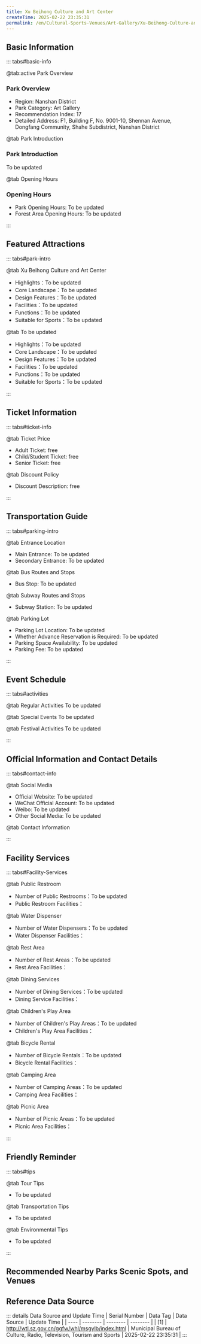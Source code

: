 ```yaml
---
title: Xu Beihong Culture and Art Center
createTime: 2025-02-22 23:35:31
permalink: /en/Cultural-Sports-Venues/Art-Gallery/Xu-Beihong-Culture-and-Art-Center/
---
```



<script setup>
import ImageSwiper from '/.vuepress/theme/components/ImageSwiper.vue'
// 轮播图数据
const swiperItems = [
    {
                link: 'https://www.szartm.com/open/images/gkbg.png',
                title: 'Xu Beihong Culture and Art Center',
                description: 'To be updated...',
                author: 'Municipal Bureau of Culture, Radio, Television, Tourism and Sports',
                date: '2025/02/23'
                },
  {
                link: 'https://www.szartm.com/open/images/gkbg.png',
                title: 'Xu Beihong Culture and Art Center',
                description: 'To be updated...',
                author: 'Municipal Bureau of Culture, Radio, Television, Tourism and Sports',
                date: '2025/02/23'
                }
]
// 配置项
const swiperConfig = {
  height: 500,
  showInfo: true
}
</script>
<!-- 轮播图组件 -->
<ImageSwiper :items="swiperItems" :config="swiperConfig" />



## Basic Information

::: tabs#basic-info

@tab:active Park Overview
### Park Overview
- Region: Nanshan District
- Park Category: Art Gallery
- Recommendation Index: 17
- Detailed Address: F1, Building F, No. 9001-10, Shennan Avenue, Dongfang Community, Shahe Subdistrict, Nanshan District

@tab Park Introduction
### Park Introduction
To be updated

@tab Opening Hours
### Opening Hours
- Park Opening Hours: To be updated
- Forest Area Opening Hours: To be updated

:::

## Featured Attractions

::: tabs#park-intro

@tab Xu Beihong Culture and Art Center
<ImageCard
image="https://www.szartm.com/open/images/gkbg.png"
    title="Xu Beihong Culture and Art Center"
    description="To be updated"
    date=""
    author="Municipal Bureau of Culture, Radio, Television, Tourism and Sports"
/>


- Highlights：To be updated
- Core Landscape：To be updated
- Design Features：To be updated
- Facilities：To be updated
- Functions：To be updated
- Suitable for Sports：To be updated

@tab To be updated
<ImageCard
image="https://www.szartm.com/open/images/gkbg.png"
    title="Xu Beihong Culture and Art Center"
    description="To be updated"
    date=""
    author="Municipal Bureau of Culture, Radio, Television, Tourism and Sports"
/>


- Highlights：To be updated
- Core Landscape：To be updated
- Design Features：To be updated
- Facilities：To be updated
- Functions：To be updated
- Suitable for Sports：To be updated

:::

## Ticket Information

::: tabs#ticket-info

@tab Ticket Price
- Adult Ticket: free
- Child/Student Ticket: free
- Senior Ticket: free

@tab Discount Policy
- Discount Description: free

:::

## Transportation Guide

::: tabs#parking-intro

@tab Entrance Location
- Main Entrance: To be updated
- Secondary Entrance: To be updated

@tab Bus Routes and Stops
- Bus Stop: To be updated

@tab Subway Routes and Stops
- Subway Station: To be updated

@tab Parking Lot
- Parking Lot Location: To be updated
- Whether Advance Reservation is Required: To be updated
- Parking Space Availability: To be updated
- Parking Fee: To be updated

:::

## Event Schedule

::: tabs#activities

@tab Regular Activities
To be updated

@tab Special Events
To be updated

@tab Festival Activities
To be updated

:::

## Official Information and Contact Details

::: tabs#contact-info

@tab Social Media
- Official Website: To be updated
- WeChat Official Account: To be updated
- Weibo: To be updated
- Other Social Media: To be updated

@tab Contact Information

:::

## Facility Services

::: tabs#Facility-Services

@tab Public Restroom
- Number of Public Restrooms：To be updated
- Public Restroom Facilities：

@tab Water Dispenser
- Number of Water Dispensers：To be updated
- Water Dispenser Facilities：

@tab Rest Area
- Number of Rest Areas：To be updated
- Rest Area Facilities：

@tab Dining Services
- Number of Dining Services：To be updated
- Dining Service Facilities：

@tab Children's Play Area
- Number of Children's Play Areas：To be updated
- Children's Play Area Facilities：

@tab Bicycle Rental
- Number of Bicycle Rentals：To be updated
- Bicycle Rental Facilities：

@tab Camping Area
- Number of Camping Areas：To be updated
- Camping Area Facilities：

@tab Picnic Area
- Number of Picnic Areas：To be updated
- Picnic Area Facilities：

:::

## Friendly Reminder

::: tabs#tips

@tab Tour Tips
- To be updated

@tab Transportation Tips
- To be updated

@tab Environmental Tips
- To be updated

:::

## Recommended Nearby Parks Scenic Spots, and Venues

<CardGrid>
  <ImageCard
        image="https://www.szartm.com/open/images/gkbg.png"
        title="China Resources Building Art Center Art Gallery"
        description="The Art Museum of China Resources Building Art Center is located on the B1 floor of China Resources Building, Keyuan Avenue, Nanshan District, Shenzhen. It is an art exhibition space connecting China Resources Building and Shenzhen Bay MixC. With unique artistic experience, rich urban culture and diverse art exhibitions, it truly integrates art into life and work."
        href="/en/Cultural-Sports-Venues/Art-Gallery/China-Resources-Art-Center-Art-Museum/"
        author="To be updated"
        date="2025/01/02"
      />
      <ImageCard
        image="https://www.szartm.com/open/images/gkbg.png"
        title="China Resources Building Art Center Art Gallery"
        description="The Art Museum of China Resources Building Art Center is located on the B1 floor of China Resources Building, Keyuan Avenue, Nanshan District, Shenzhen. It is an art exhibition space connecting China Resources Building and Shenzhen Bay MixC. With unique artistic experience, rich urban culture and diverse art exhibitions, it truly integrates art into life and work."
        href="/en/Cultural-Sports-Venues/Art-Gallery/China-Resources-Art-Center-Art-Museum/"
        author="To be updated"
        date="2025/01/02"
      />
    </CardGrid>


## Reference Data Source

::: details Data Source and Update Time
| Serial Number | Data Tag | Data Source | Update Time |
| ---- | -------- | -------- | -------- |
| [1] | http://wtl.sz.gov.cn/ggfw/whl/msgylb/index.html | Municipal Bureau of Culture, Radio, Television, Tourism and Sports | 2025-02-22 23:35:31 |
:::

